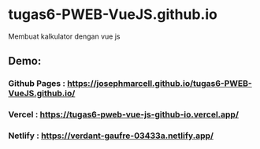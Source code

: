 # tugas6-PWEB-VueJS.github.io
Membuat kalkulator dengan vue js
## Demo: 
### Github Pages : https://josephmarcell.github.io/tugas6-PWEB-VueJS.github.io/ 
### Vercel : https://tugas6-pweb-vue-js-github-io.vercel.app/
### Netlify : https://verdant-gaufre-03433a.netlify.app/ 
